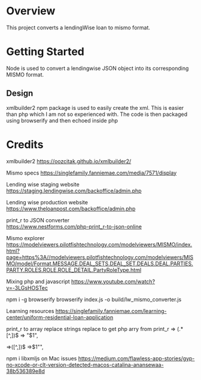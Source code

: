 # Overview

This project converts a lendingWise loan to mismo format. 

# Getting Started

Node is used to convert a lendingwise JSON object into its corresponding MISMO format. 

## Design

xmlbuilder2 npm package is used to easily create the xml. This is easier than php which I am not so experienced with. The code is then packaged using browserify and then echoed inside php


# Credits

xmlbuilder2
https://oozcitak.github.io/xmlbuilder2/

Mismo specs 
https://singlefamily.fanniemae.com/media/7571/display

Lending wise staging website  
https://staging.lendingwise.com/backoffice/admin.php

Lending wise production website 
https://www.theloanpost.com/backoffice/admin.php

print_r to JSON converter  
https://www.nestforms.com/php-print_r-to-json-online

Mismo explorer 
https://modelviewers.pilotfishtechnology.com/modelviewers/MISMO/index.html?page=https%3A//modelviewers.pilotfishtechnology.com/modelviewers/MISMO/model/Format.MESSAGE.DEAL_SETS.DEAL_SET.DEALS.DEAL.PARTIES.PARTY.ROLES.ROLE.ROLE_DETAIL.PartyRoleType.html

Mixing php and javascript 
https://www.youtube.com/watch?v=-3LGsHOSTec

npm i -g browserify
browserify index.js -o build/lw_mismo_converter.js

Learning resources
https://singlefamily.fanniemae.com/learning-center/uniform-residential-loan-application

print_r to array replace strings
replace to get php arry from print_r
=> (.*[^,])$
=> "$1",

=>([^,])$
=>$1"",


npm i libxmljs
on Mac issues https://medium.com/flawless-app-stories/gyp-no-xcode-or-clt-version-detected-macos-catalina-anansewaa-38b536389e8d